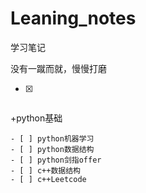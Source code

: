 # Leaning_notes

学习笔记

没有一蹴而就，慢慢打磨

- [x] ```diff 
+python基础 
```
- [ ] python机器学习
- [ ] python数据结构
- [ ] python剑指offer
- [ ] c++数据结构
- [ ] c++Leetcode
